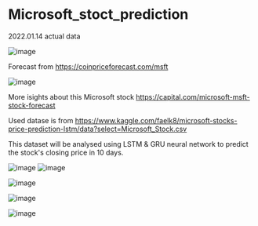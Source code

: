 # Microsoft_stoct_prediction

2022.01.14 actual data

![image](https://user-images.githubusercontent.com/34160094/149472738-db66a82d-6f65-4d4a-85e5-c6598fd6a4ef.png)

Forecast from https://coinpriceforecast.com/msft

![image](https://user-images.githubusercontent.com/34160094/149473011-ca86d0c6-97b0-4f84-bb1e-32c81240f812.png)

More isights about this Microsoft stock https://capital.com/microsoft-msft-stock-forecast


Used datase is from https://www.kaggle.com/faelk8/microsoft-stocks-price-prediction-lstm/data?select=Microsoft_Stock.csv

This dataset will be analysed using LSTM & GRU neural network to predict the stock's closing price in 10 days.

![image](https://user-images.githubusercontent.com/34160094/149532022-9bad2c40-47b6-4db0-b5e7-de1bc3def7c7.png)
 ![image](https://user-images.githubusercontent.com/34160094/149532094-5cef5728-f8e8-46f7-a345-3f16c0f04ac3.png)


![image](https://user-images.githubusercontent.com/34160094/149473779-55bef7c1-213f-42c0-a4ab-c8894517ac0a.png)

![image](https://user-images.githubusercontent.com/34160094/149473844-b2d2e60b-89c3-441a-9974-5886c081da3c.png)

![image](https://user-images.githubusercontent.com/34160094/149532929-05ffe880-63c2-4c54-9609-ca8ed167d89d.png)

